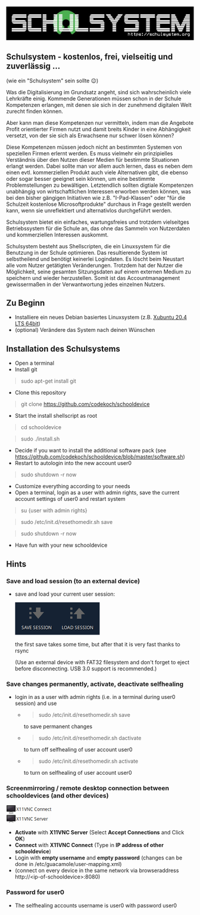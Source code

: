 ![schulsystem](https://github.com/codekoch/schulsystem/blob/main/Logo_website.jpg)
## Schulsystem - kostenlos, frei, vielseitig und zuverlässig ...
(wie ein "Schulsystem" sein sollte 😉)

Was die Digitalisierung im Grundsatz angeht, sind sich wahrscheinlich viele Lehrkräfte einig. Kommende Generationen müssen schon in der Schule Kompetenzen erlangen, mit denen sie sich in der zunehmend digitalen Welt zurecht finden können. 

Aber kann man diese Kompetenzen nur vermitteln, indem man die Angebote Profit orientierter Firmen nutzt und damit breits Kinder in eine Abhängigkeit versetzt, von der sie sich als Erwachsene nur schwer lösen können?   

Diese Kompetenzen müssen jedoch nicht an bestimmten Systemen von speziellen Firmen erlernt werden. Es muss vielmehr ein prinzipielles Verständnis über den Nutzen dieser Medien für bestimmte Situationen erlangt werden. Dabei sollte man vor allem auch lernen, dass es neben dem einen evtl. kommerziellen Produkt auch viele Alternativen gibt, die ebenso oder sogar besser geeignet sein können, um eine bestimmte Problemstellungen zu bewältigen. Letztendlich sollten digtiale Kompetenzen unabhängig von wirtschaftlichen Interessen erworben werden können, was bei den bisher gängigen Initiativen wie z.B. "I-Pad-Klassen" oder "für die Schulzeit kostenlose Microsoftprodukte" durchaus in Frage gestellt werden kann, wenn sie unreflektiert und alternativlos durchgeführt werden.

Schulsystem bietet ein einfaches, wartungsfreies und trotzdem vielseitges Betriebssystem für die Schule an, das ohne das Sammeln von Nutzerdaten und kommerziellen Interessen auskommt. 

Schulsystem besteht aus Shellscripten, die ein Linuxsystem für die Benutzung in der Schule optimieren. Das resultierende System ist selbstheilend und benötigt keinerlei Logindaten. Es löscht beim Neustart alle vom Nutzer getätigten Veränderungen. Trotzdem hat der Nutzer die Möglichkeit, seine gesamten Sitzungsdaten auf einem externen Medium zu speichern und wieder herzustellen. Somit ist das Accountmanagement gewissermaßen in der Verwantwortung jedes einzelnen Nutzers. 

## Zu Beginn
- Installiere ein neues Debian basiertes Linuxsystem  (z.B. <a href=https://xubuntu.org/>Xubuntu 20.4 LTS 64bit</a>)
- (optional) Verändere das System nach deinen Wünschen
## Installation des Schulsystems
- Open a terminal
- Install git
> sudo apt-get install git
- Clone this repository
> git clone https://github.com/codekoch/schooldevice
- Start the install shellscript as root 
> cd schooldevice

> sudo ./install.sh
- Decide if you want to install the additional software pack (see https://github.com/codekoch/schooldevice/blob/master/software.sh)
- Restart to autologin into the new account user0
> sudo shutdown -r now
- Customize everything according to your needs
- Open a terminal, login as a user with admin rights, save the current account settings of user0 and restart system
> su {user with admin rights}

> sudo /etc/init.d/resethomedir.sh save

> sudo shutdown -r now
- Have fun with your new schooldevice 

## Hints
### Save and load session (to an external device)
- save and load your current user session:

  ![saveloadsession](https://github.com/codekoch/schooldevice/blob/master/saveLoadSession.png)
  
  the first save takes some time, but after that it is very fast thanks to rsync
  
  (Use an external device with FAT32 filesystem and don't forget to eject before disconnecting. USB 3.0 support is recommended.)

### Save changes permanently, activate, deactivate selfhealing
- login in as a user with admin rights (i.e. in a terminal during user0 session) and use 
    
    - > sudo /etc/init.d/resethomedir.sh save

        to save permanent changes 

    - > sudo /etc/init.d/resethomedir.sh dactivate

        to turn off selfhealing of user account user0

    - > sudo /etc/init.d/resethomedir.sh activate

        to turn on selfhealing of user account user0
        
### Screenmirroring / remote desktop connection between schooldevices (and other devices)
![VNC](https://github.com/codekoch/schooldevice/blob/master/VNC.png)
- <b>Activate</b> with <b>X11VNC Server</b> (Select <b>Accept Connections</b> and Click <b>OK</b>) 
- <b>Connect</b> with <b>X11VNC Connect</b> (Type in <b>IP address of other schooldevice</b>)
- Login with <b>empty username</b> and <b>empty password</b> (changes can be done in /etc/guacamole/user-mapping.xml)
- (connect on every device in the same network via browseraddress http://\<ip-of-schooldevice\>:8080)


### Password for user0
- The selfhealing accounts username is user0 with password user0 

 
